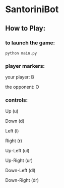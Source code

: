 # SantoriniBot

## How to Play:

### to launch the game: 
```python main.py``` 

### player markers:
your player: B

the opponent: O

### controls:
Up (u) 

Down (d)

Left (l)

Right (r)

Up-Left (ul)

Up-Right (ur)

Down-Left (dl)

Down-Right (dr)

